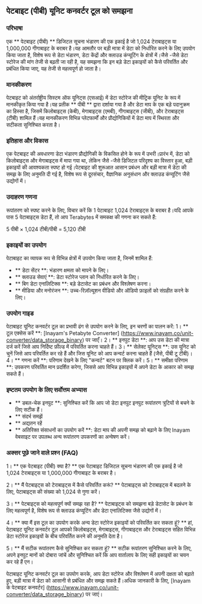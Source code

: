 ## पेटबाइट (पीबी) यूनिट कनवर्टर टूल को समझना

### परिभाषा
एक ** पेटबाइट (पीबी) ** डिजिटल सूचना भंडारण की एक इकाई है जो 1,024 टेराबाइट्स या 1,000,000 गीगाबाइट के बराबर है।यह आमतौर पर बड़ी मात्रा में डेटा को निर्धारित करने के लिए उपयोग किया जाता है, विशेष रूप से डेटा भंडारण, डेटा केंद्रों और क्लाउड कंप्यूटिंग के क्षेत्रों में।जैसे -जैसे डेटा स्टोरेज की मांग तेजी से बढ़ती जा रही है, यह समझना कि इन बड़े डेटा इकाइयों को कैसे परिवर्तित और प्रबंधित किया जाए, यह तेजी से महत्वपूर्ण हो जाता है।

### मानकीकरण
पेटबाइट को अंतर्राष्ट्रीय सिस्टम ऑफ यूनिट्स (एसआई) में डेटा स्टोरेज की मीट्रिक यूनिट के रूप में मानकीकृत किया गया है।यह प्रतीक ** पीबी ** द्वारा दर्शाया गया है और डेटा माप के एक बड़े पदानुक्रम का हिस्सा है, जिसमें किलोबाइट्स (केबी), मेगाबाइट्स (एमबी), गीगाबाइट्स (जीबी), और टेराबाइट्स (टीबी) शामिल हैं।यह मानकीकरण विभिन्न प्लेटफार्मों और प्रौद्योगिकियों में डेटा माप में स्थिरता और सटीकता सुनिश्चित करता है।

### इतिहास और विकास
एक पेटबाइट की अवधारणा डेटा भंडारण प्रौद्योगिकी के विकसित होने के रूप में उभरी।प्रारंभ में, डेटा को किलोबाइट्स और मेगाबाइट्स में मापा गया था, लेकिन जैसे -जैसे डिजिटल परिदृश्य का विस्तार हुआ, बड़ी इकाइयों की आवश्यकता स्पष्ट हो गई।पेटबाइट की शुरूआत आसान प्रबंधन और बड़ी मात्रा में डेटा की समझ के लिए अनुमति दी गई है, विशेष रूप से दूरसंचार, वैज्ञानिक अनुसंधान और क्लाउड कंप्यूटिंग जैसे उद्योगों में।

### उदाहरण गणना
रूपांतरण को स्पष्ट करने के लिए, विचार करें कि 1 पेटाबाइट 1,024 टेराबाइट्स के बराबर है।यदि आपके पास 5 पेटाबाइट्स डेटा हैं, तो आप Terabytes में समकक्ष की गणना कर सकते हैं:

5 पीबी × 1,024 टीबी/पीबी = 5,120 टीबी

### इकाइयों का उपयोग
पेटाबाइट का व्यापक रूप से विभिन्न क्षेत्रों में उपयोग किया जाता है, जिनमें शामिल हैं:
- ** डेटा सेंटर **: भंडारण क्षमता को मापने के लिए।
- ** क्लाउड सेवाएं **: डेटा स्टोरेज प्लान को निर्धारित करने के लिए।
- ** बिग डेटा एनालिटिक्स **: बड़े डेटासेट का प्रबंधन और विश्लेषण करना।
- ** मीडिया और मनोरंजन **: उच्च-रिज़ॉल्यूशन वीडियो और ऑडियो फ़ाइलों को संग्रहीत करने के लिए।

### उपयोग गाइड
पेटाबाइट यूनिट कनवर्टर टूल का प्रभावी ढंग से उपयोग करने के लिए, इन चरणों का पालन करें:
1। ** टूल एक्सेस करें **: [Inayam's Petabyte Converter] (https://www.inayam.co/unit-converter/data_storage_binary) पर जाएँ।
2। ** इनपुट डेटा **: आप उस डेटा की मात्रा दर्ज करें जिसे आप निर्दिष्ट फ़ील्ड में परिवर्तित करना चाहते हैं।
3। ** सेलेक्ट यूनिट्स **: उस यूनिट को चुनें जिसे आप परिवर्तित कर रहे हैं और जिस यूनिट को आप कन्वर्ट करना चाहते हैं (जैसे, पीबी टू टीबी)।
4। ** गणना करें **: परिणाम देखने के लिए "कन्वर्ट" बटन पर क्लिक करें।
5। ** समीक्षा परिणाम **: उपकरण परिवर्तित मान प्रदर्शित करेगा, जिससे आप विभिन्न इकाइयों में अपने डेटा के आकार को समझ सकते हैं।

### इष्टतम उपयोग के लिए सर्वोत्तम अभ्यास
- ** डबल-चेक इनपुट **: सुनिश्चित करें कि आप जो डेटा इनपुट इनपुट रूपांतरण त्रुटियों से बचने के लिए सटीक हैं।
- ** संदर्भ समझें
- ** अद्यतन रहें
- ** अतिरिक्त संसाधनों का उपयोग करें **: डेटा माप की अपनी समझ को बढ़ाने के लिए Inayam वेबसाइट पर उपलब्ध अन्य रूपांतरण उपकरणों का अन्वेषण करें।

### अक्सर पूछे जाने वाले प्रश्न (FAQ)

1। ** एक पेटबाइट (पीबी) क्या है? **
एक पेटाबाइट डिजिटल सूचना भंडारण की एक इकाई है जो 1,024 टेराबाइट्स या 1,000,000 गीगाबाइट के बराबर है।

2। ** मैं पेटबाइट्स को टेराबाइट्स में कैसे परिवर्तित करूं? **
पेटाबाइट्स को टेराबाइट्स में बदलने के लिए, पेटाबाइट्स की संख्या को 1,024 से गुणा करें।

3। ** पेटबाइट्स को महत्वपूर्ण क्यों समझ रहा है? **
पेटाबाइट्स को समझना बड़े डेटासेट के प्रबंधन के लिए महत्वपूर्ण है, विशेष रूप से क्लाउड कंप्यूटिंग और डेटा एनालिटिक्स जैसे उद्योगों में।

4। ** क्या मैं इस टूल का उपयोग करके अन्य डेटा स्टोरेज इकाइयों को परिवर्तित कर सकता हूं? **
हां, पेटाबाइट यूनिट कनवर्टर टूल आपको किलोबाइट्स, मेगाबाइट्स, गीगाबाइट्स और टेराबाइट्स सहित विभिन्न डेटा स्टोरेज इकाइयों के बीच परिवर्तित करने की अनुमति देता है।

5। ** मैं सटीक रूपांतरण कैसे सुनिश्चित कर सकता हूं? **
सटीक रूपांतरण सुनिश्चित करने के लिए, अपने इनपुट मानों को दोबारा जांचें और सुनिश्चित करें कि आप वार्तालाप के लिए सही इकाइयों का चयन कर रहे हैं एन।

पेटाबाइट यूनिट कनवर्टर टूल का उपयोग करके, आप डेटा स्टोरेज और विश्लेषण में अपनी दक्षता को बढ़ाते हुए, बड़ी मात्रा में डेटा को आसानी से प्रबंधित और समझ सकते हैं।अधिक जानकारी के लिए, [Inayam के पेटबाइट कनवर्टर] (https://www.inayam.co/unit-converter/data_storage_binary) पर जाएं।